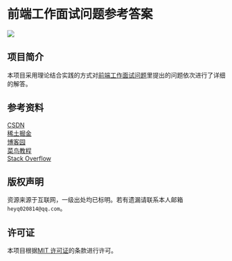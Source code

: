 # 前端工作面试问题参考答案

![](https://img.shields.io/badge/✏️-xxhls-blue)

## 项目简介

本项目采用理论结合实践的方式对[前端工作面试问题](https://github.com/h5bp/Front-end-Developer-Interview-Questions)里提出的问题依次进行了详细的解答。

## 参考资料

[CSDN](https://blog.csdn.net/)    
[稀土掘金](https://juejin.cn/)  
[博客园](https://www.cnblogs.com/)  
[菜鸟教程](https://www.runoob.com/)  
[Stack Overflow](https://stackoverflow.co/)  

## 版权声明

资源来源于互联网，一级出处均已标明。若有遗漏请联系本人邮箱`heyq020814@qq.com`。

## 许可证

本项目根据[MIT 许可证](./LICENSE)的条款进行许可。
